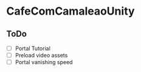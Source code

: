 # CafeComCamaleaoUnity

## ToDo
- [ ] Portal Tutorial
- [ ] Preload video assets
- [ ] Portal vanishing speed
